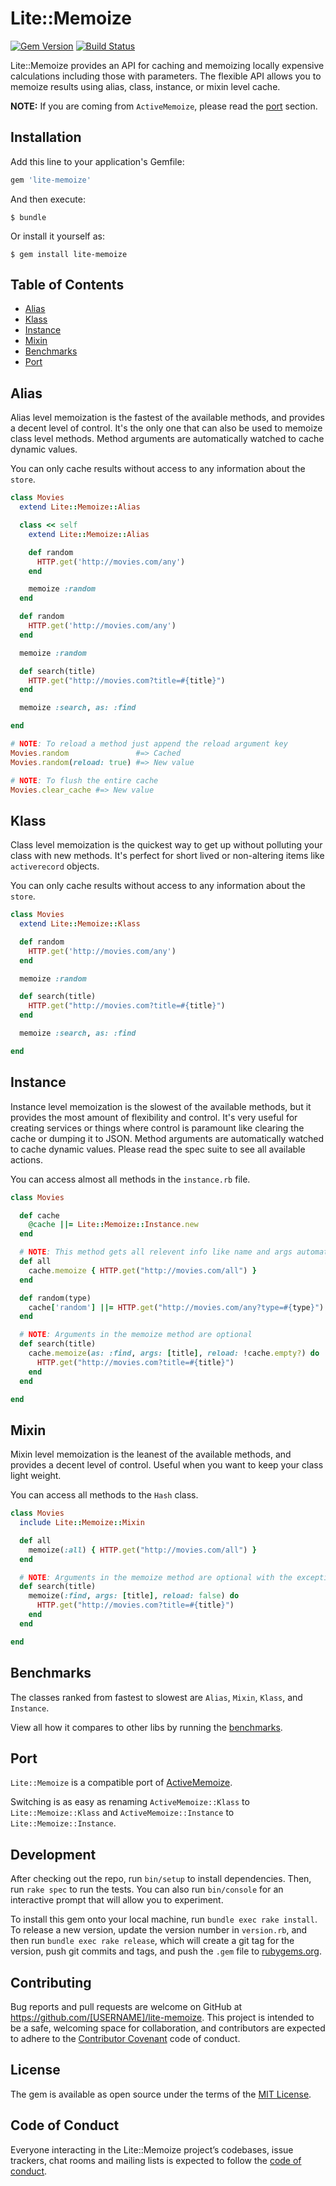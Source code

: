 # Lite::Memoize

[![Gem Version](https://badge.fury.io/rb/lite-memoize.svg)](http://badge.fury.io/rb/lite-memoize)
[![Build Status](https://travis-ci.org/drexed/lite-memoize.svg?branch=master)](https://travis-ci.org/drexed/lite-memoize)

Lite::Memoize provides an API for caching and memoizing locally expensive calculations including those with parameters. The flexible API allows you to memoize results using alias, class, instance, or mixin level cache.

**NOTE:** If you are coming from `ActiveMemoize`, please read the [port](#port) section.

## Installation

Add this line to your application's Gemfile:

```ruby
gem 'lite-memoize'
```

And then execute:

    $ bundle

Or install it yourself as:

    $ gem install lite-memoize

## Table of Contents

* [Alias](#alias)
* [Klass](#klass)
* [Instance](#instance)
* [Mixin](#mixin)
* [Benchmarks](#benchmarks)
* [Port](#port)

## Alias

Alias level memoization is the fastest of the available methods, and provides a decent level
of control. It's the only one that can also be used to memoize class level methods. Method
arguments are automatically watched to cache dynamic values.

You can only cache results without access to any information about the `store`.

```ruby
class Movies
  extend Lite::Memoize::Alias

  class << self
    extend Lite::Memoize::Alias

    def random
      HTTP.get('http://movies.com/any')
    end

    memoize :random
  end

  def random
    HTTP.get('http://movies.com/any')
  end

  memoize :random

  def search(title)
    HTTP.get("http://movies.com?title=#{title}")
  end

  memoize :search, as: :find

end

# NOTE: To reload a method just append the reload argument key
Movies.random               #=> Cached
Movies.random(reload: true) #=> New value

# NOTE: To flush the entire cache
Movies.clear_cache #=> New value
```

## Klass

Class level memoization is the quickest way to get up without polluting your class with new methods.
It's perfect for short lived or non-altering items like `activerecord` objects.

You can only cache results without access to any information about the `store`.

```ruby
class Movies
  extend Lite::Memoize::Klass

  def random
    HTTP.get('http://movies.com/any')
  end

  memoize :random

  def search(title)
    HTTP.get("http://movies.com?title=#{title}")
  end

  memoize :search, as: :find

end
```

## Instance

Instance level memoization is the slowest of the available methods, but it provides
the most amount of flexibility and control. It's very useful for creating services or things
where control is paramount like clearing the cache or dumping it to JSON. Method arguments
are automatically watched to cache dynamic values. Please read the spec suite to see all
available actions.

You can access almost all methods in the `instance.rb` file.

```ruby
class Movies

  def cache
    @cache ||= Lite::Memoize::Instance.new
  end

  # NOTE: This method gets all relevent info like name and args automatically
  def all
    cache.memoize { HTTP.get("http://movies.com/all") }
  end

  def random(type)
    cache['random'] ||= HTTP.get("http://movies.com/any?type=#{type}")
  end

  # NOTE: Arguments in the memoize method are optional
  def search(title)
    cache.memoize(as: :find, args: [title], reload: !cache.empty?) do
      HTTP.get("http://movies.com?title=#{title}")
    end
  end

end
```

## Mixin

Mixin level memoization is the leanest of the available methods, and provides a decent level
of control. Useful when you want to keep your class light weight.

You can access all methods to the `Hash` class.

```ruby
class Movies
  include Lite::Memoize::Mixin

  def all
    memoize(:all) { HTTP.get("http://movies.com/all") }
  end

  # NOTE: Arguments in the memoize method are optional with the exception of method name
  def search(title)
    memoize(:find, args: [title], reload: false) do
      HTTP.get("http://movies.com?title=#{title}")
    end
  end

end
```

## Benchmarks

The classes ranked from fastest to slowest are `Alias`, `Mixin`, `Klass`, and `Instance`.

View all how it compares to other libs by running the [benchmarks](https://github.com/drexed/lite-statistics/tree/master/benchmarks).

## Port

`Lite::Memoize` is a compatible port of [ActiveMemoize](https://github.com/drexed/active_memoize).

Switching is as easy as renaming `ActiveMemoize::Klass` to `Lite::Memoize::Klass`
and  `ActiveMemoize::Instance` to `Lite::Memoize::Instance`.

## Development

After checking out the repo, run `bin/setup` to install dependencies. Then, run `rake spec` to run the tests. You can also run `bin/console` for an interactive prompt that will allow you to experiment.

To install this gem onto your local machine, run `bundle exec rake install`. To release a new version, update the version number in `version.rb`, and then run `bundle exec rake release`, which will create a git tag for the version, push git commits and tags, and push the `.gem` file to [rubygems.org](https://rubygems.org).

## Contributing

Bug reports and pull requests are welcome on GitHub at https://github.com/[USERNAME]/lite-memoize. This project is intended to be a safe, welcoming space for collaboration, and contributors are expected to adhere to the [Contributor Covenant](http://contributor-covenant.org) code of conduct.

## License

The gem is available as open source under the terms of the [MIT License](https://opensource.org/licenses/MIT).

## Code of Conduct

Everyone interacting in the Lite::Memoize project’s codebases, issue trackers, chat rooms and mailing lists is expected to follow the [code of conduct](https://github.com/[USERNAME]/lite-memoize/blob/master/CODE_OF_CONDUCT.md).
